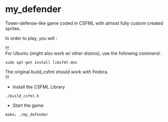 # my_defender
Tower-defense-like game coded in CSFML with almost fully custom created sprites.  
  
In order to play, you will :
  
  
  !!!  
  For Ubuntu (might also work w/ other distros), use the following command :  
  ```
  sudo apt-get install libsfml-dev
  ```  
  The original build_csfml should work with Fedora.  
  !!!  
  
  
* Install the CSFML Library  
```
./build_csfml.h
```  
  
* Start the game
```
make; ./my_defender
```  
